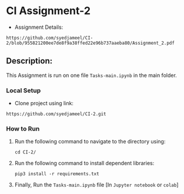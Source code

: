 
# CI Assignment-2

* Assignment Details:
```angular2html
https://github.com/syedjameel/CI-2/blob/955821200ee7de8f9a38ffed22e96b737aaeba80/Assignment_2.pdf
```

## Description:
This Assignment is run on one file  ```Tasks-main.ipynb``` in the main folder.


### Local Setup

* Clone project using link:
```angular2html
https://github.com/syedjameel/CI-2.git
```

### How to Run

1. Run the following command to navigate to the directory using:

   ```shell
   cd CI-2/ 
   ```
2. Run the following command to install dependent libraries:

   ```shell
   pip3 install -r requirements.txt
   ```

3. Finally, Run the ```Tasks-main.ipynb``` file [In ```Jupyter notebook``` or ```colab```]
